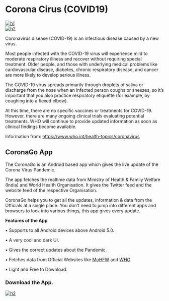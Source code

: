 <h1> Corona Cirus (COVID19) </h1>

[![h1](https://forthebadge.com/images/badges/built-for-android.svg)](https://piysocial.weebly.com)       
[![h2](https://piysocial.weebly.com/badge/license/MIT/green)](https://piysocial.weebly.com)

Coronavirus disease (COVID-19) is an infectious disease caused by a new virus.

Most people infected with the COVID-19 virus will experience mild to moderate respiratory illness and recover without requiring special treatment. Older people, and those with underlying medical problems like cardiovascular disease, diabetes, chronic respiratory disease, and cancer are more likely to develop serious illness.

The COVID-19 virus spreads primarily through droplets of saliva or discharge from the nose when an infected person coughs or sneezes, so it’s important that you also practice respiratory etiquette (for example, by coughing into a flexed elbow).

At this time, there are no specific vaccines or treatments for COVID-19. However, there are many ongoing clinical trials evaluating potential treatments. WHO will continue to provide updated information as soon as clinical findings become available.

Information from: https://www.who.int/health-topics/coronavirus

<h2> CoronaGo App </h2>
The CoronaGo is an Android based app which gives the live update of the Corona Virus Pandemic.

The app fetches the realtime data from Ministry of Health & Family Welfare (India) and World Health Organisation. It gives the Twitter feed and the website feed of the respective Organisation. 

CoronaGo helps you to get all the updates, information & data from the Officials at a single place. You don't need to jump into different apps and browsers to look into various things, this app gives every update.

<strong> Features of the App </strong>

• Supports to all Android devices above Android 5.0.

• A very cool and dark UI.

• Gives the correct updates about the Pandemic.

• Fetches data from Official Websites like <a href="https://www.mohfw.gov.in#exactline">MoHFW</a> and <a href="https:https://www.who.int#exactline">WHO</a>

• Light and Free to Download.

<h3> Download the App. </h3>

[![h2](https://badgen.net/badge/Download/CoronaGo/red)](https://github.com/saswatsamal/CoronaGo/raw/master/CoronaGo/CoronaGo.apk)
      
